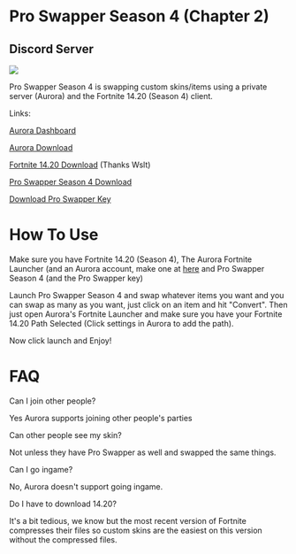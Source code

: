 # Pro Swapper Season 4 (Chapter 2)


## Discord Server
<a href="https://discord.gg/X3Bg3JwPTC"><img src="https://discord.com/api/guilds/703033424541384784/widget.png?style=banner2"></a>


Pro Swapper Season 4 is swapping custom skins/items using a private server (Aurora) and the Fortnite 14.20 (Season 4) client.

Links:

[Aurora Dashboard](https://aurorafn.dev/ "Dashboard for Aurora")
 
[Aurora Download](https://cdn.aurorafn.dev/files/Aurora.zip "Aurora Download")

[Fortnite 14.20 Download](https://gofile.io/d/nQhhIA "Fortnite 14.20 Download") (Thanks Wslt)

[Pro Swapper Season 4 Download](https://link-to.net/86737/proswapperseason4 "Download Pro Swapper Season 4")

[Download Pro Swapper Key](https://bst.gg/ya0w)





# How To Use



Make sure you have Fortnite 14.20 (Season 4), The Aurora Fortnite Launcher (and an Aurora account, make one at [here](https://aurorafn.dev/ "Dashboard for Aurora") and Pro Swapper Season 4 (and the Pro Swapper key)



Launch Pro Swapper Season 4 and swap whatever items you want and you can swap as many as you want, just click on an item and hit "Convert". Then just open Aurora's Fortnite Launcher and make sure you have your Fortnite 14.20 Path Selected (Click settings in Aurora to add the path).

Now click launch and Enjoy!



# FAQ

Can I join other people?

Yes Aurora supports joining other people's parties

Can other people see my skin?

Not unless they have Pro Swapper as well and swapped the same things.

Can I go ingame?

No, Aurora doesn't support going ingame.

Do I have to download 14.20?

It's a bit tedious, we know but the most recent version of Fortnite compresses their files so custom skins are the easiest on this version without the compressed files.
